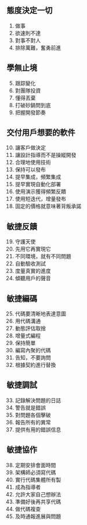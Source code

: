 ## 態度決定一切
1. 做事
2. 欲速則不達
3. 對事不對人
4. 排除萬難，奮勇前進

## 學無止境
5. 跟踪變化
6. 對團隊投資
7. 懂得丟棄
8. 打破砂鍋問到底
9. 把握開發節奏

## 交付用戶想要的軟件
10. 讓客戶做決定
11. 讓設計指導而不是操縱開發
12. 合理地使用技術
13. 保持可以發布
14. 提早集成，頻繁集成
15. 提早實現自動化部署
16. 使用演示獲得頻繁反饋
17. 使用短迭代，增量發布
18. 固定的價格就意味著背叛承諾

## 敏捷反饋
19. 守護天使
20. 先用它再實現它
21. 不同環境，就有不同問題
22. 自動驗收測試
23. 度量真實的進度
24. 傾聽用戶的聲音

## 敏捷編碼
25. 代碼要清晰地表達意圖
26. 用代碼溝通
27. 動態評估取捨
28. 增量式編程
29. 保持簡單
30. 編寫內聚的代碼
31. 告知，不要詢問
32. 根據契約進行替換

## 敏捷調試
33. 記錄解決問題的日誌
34. 警告就是錯誤
35. 對問題各個擊破
36. 報告所有的異常
37. 提供有用的錯誤信息

## 敏捷協作
38. 定期安排會面時間
39. 架構師必須寫代碼
40. 實行代碼集體所有製
41. 成為指導者
42. 允許大家自己想辦法
43. 準備好後再共享代碼
44. 做代碼複查
45. 及時通報進展與問題 